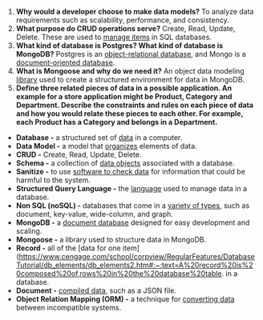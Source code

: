 1. **Why would a developer choose to make data models?** To analyze data requirements such as scalability, performance, and consistency.
1. **What purpose do CRUD operations serve?** Create, Read, Update, Delete. These are used to [manage items](https://www.sqlshack.com/creating-using-crud-stored-procedures/#:~:text=CRUD%20represents%20an%20acronym%20for,SELECT%2C%20UPDATE%2C%20and%20DELETE.) in SQL databases.
1. **What kind of database is Postgres? What kind of database is MongoDB?** Postgres is an [object-relational database](https://www.postgresql.org/about/#:~:text=PostgreSQL%20is%20a%20powerful%2C%20open,the%20most%20complicated%20data%20workloads.), and Mongo is a [document-oriented database](https://en.wikipedia.org/wiki/MongoDB#:~:text=MongoDB%20is%20a%20cross%2Dplatform,Side%20Public%20License%20(SSPL).). 
1. **What is Mongoose and why do we need it?** An object data modeling [library](https://devcenter.heroku.com/articles/nodejs-mongoose#:~:text=Mongoose%20is%20an%20object%20data,js%20application%20on%20Heroku.) used to create a structured environment for data in MongoDB.
1. **Define three related pieces of data in a possible application. An example for a store application might be Product, Category and Department. Describe the constraints and rules on each piece of data and how you would relate these pieces to each other. For example, each Product has a Category and belongs in a Department.**



- **Database -** a structured set of [data](https://www.google.com/search?sxsrf=ALeKk01W0mOiSgfN3NQUQjS4_B8LNsg42g:1597646475916&q=Dictionary&stick=H4sIAAAAAAAAAONQesSoyi3w8sc9YSmZSWtOXmMU4-LzL0jNc8lMLsnMz0ssqrRiUWJKzeNZxMqFEAMA7_QXqzcAAAA&zx=1597646499392#dobs=database) in a computer.
- **Data Model -** a model that [organizes](https://en.wikipedia.org/wiki/Data_model) elements of data.
- **CRUD -** Create, Read, Update, Delete.
- **Schema -** a collection of [data objects](https://www.edureka.co/blog/schema-in-sql/#:~:text=in%20SQL%20Server%3F-,A%20Schema%20in%20SQL%20is%20a%20collection%20of%20database%20objects,have%20single%20or%20multiple%20schemas.) associated with a database.
- **Sanitize -** to use [software to check data](https://www.computerhope.com/jargon/s/sanitized-data.htm#:~:text=Sanitize%20and%20Sanitized%20data%20is,be%20harmful%20to%20the%20system.&text=If%20its%20inputs%20are%20not,such%20as%20an%20SQL%20injection.) for information that could be harmful to the system.
- **Structured Query Language -** the [language](https://en.wikipedia.org/wiki/SQL) used to manage data in a database.
- **Non SQL (noSQL) -** databases that come in a [variety of types](https://www.mongodb.com/nosql-explained), such as document, key-value, wide-column, and graph.
- **MongoDB -** a [document database](https://docs.mongodb.com/manual/) designed for easy development and scaling.
- **Mongoose -** a library used to structure data in MongoDB.
- **Record -** all of the [data for one item](https://www.cengage.com/school/corpview/RegularFeatures/DatabaseTutorial/db_elements/db_elements2.htm#:~:text=A%20record%20is%20composed%20of,rows%20in%20the%20database%20table. in a database.
- **Document -** [compiled data](https://aws.amazon.com/nosql/document/#:~:text=A%20document%20database%20is%20a,use%20in%20their%20application%20code.), such as a JSON file.
- **Object Relation Mapping (ORM) -** a technique for [converting data](https://en.wikipedia.org/wiki/Object-relational_mapping) between incompatible systems.
